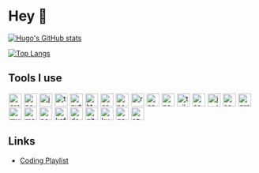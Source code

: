 # Hey 👋

[![Hugo's GitHub stats](https://github-readme-stats.vercel.app/api?username=abouthugo&theme=transparent&show_icons=true&hide_rank=true)](https://github.com/anuraghazra/github-readme-stats)

[![Top Langs](https://github-readme-stats.vercel.app/api/top-langs/?username=abouthugo&theme=transparent&layout=compact)](https://github.com/anuraghazra/github-readme-stats)

## Tools I use

<img style="padding: 1px" alt="archlinux" src="https://cdn.jsdelivr.net/gh/devicons/devicon@latest/icons/archlinux/archlinux-original.svg" width="26px" align="left"/>
<img style="padding: 1px" alt="neovim" src="https://cdn.jsdelivr.net/gh/devicons/devicon@latest/icons/neovim/neovim-original.svg" width="26px" align="left"/>
<img style="padding: 1px" alt="js" src="https://cdn.jsdelivr.net/gh/devicons/devicon/icons/javascript/javascript-original.svg" width="26px" align="left"/>
<img style="padding: 1px" alt="typescript" src="https://cdn.jsdelivr.net/gh/devicons/devicon/icons/typescript/typescript-original.svg" width="26px" align="left"/>
<img style="padding: 1px" alt="python" src="https://cdn.jsdelivr.net/gh/devicons/devicon/icons/python/python-original.svg" width="26px" align="left"/>
<img style="padding: 1px" alt="html" src="https://cdn.jsdelivr.net/gh/devicons/devicon/icons/html5/html5-original.svg" width="26px" align="left"/>
<img style="padding: 1px" alt="css" src="https://cdn.jsdelivr.net/gh/devicons/devicon/icons/css3/css3-original.svg" width="26px" align="left"/>
<img style="padding: 1px" alt="nodejs" src="https://cdn.jsdelivr.net/gh/devicons/devicon/icons/nodejs/nodejs-original.svg" width="26px" align="left"/>
<img style="padding: 1px" alt="react" src="https://cdn.jsdelivr.net/gh/devicons/devicon/icons/react/react-original.svg" width="26px" align="left"/>
<img style="padding: 1px" alt="angular" src="https://cdn.jsdelivr.net/gh/devicons/devicon/icons/angularjs/angularjs-original.svg" width="26px" align="left"/>
<img style="padding: 1px" alt="nextjs" src="https://cdn.jsdelivr.net/gh/devicons/devicon/icons/nextjs/nextjs-original.svg" width="26px" align="left"/>
<img style="padding: 1px" alt="tailwind" src="https://cdn.jsdelivr.net/gh/devicons/devicon@latest/icons/tailwindcss/tailwindcss-original.svg" width="26px" align="left" />
<img style="padding: 1px" alt="sass" src="https://cdn.jsdelivr.net/gh/devicons/devicon/icons/sass/sass-original.svg" width="26px" align="left"/>
<img style="padding: 1px" alt="jest" src="https://cdn.jsdelivr.net/gh/devicons/devicon/icons/jest/jest-plain.svg" width="26px" align="left"/>
<img style="padding: 1px" alt="socket.io" src="https://cdn.jsdelivr.net/gh/devicons/devicon/icons/socketio/socketio-original.svg" width="26px" align="left"/>
<img style="padding: 1px" alt="graphql" src="https://cdn.jsdelivr.net/gh/devicons/devicon/icons/graphql/graphql-plain.svg" width="26px" align="left"/>
<img style="padding: 1px" alt="mysql" src="https://cdn.jsdelivr.net/gh/devicons/devicon/icons/mysql/mysql-original.svg" width="26px" align="left"/>
<img style="padding: 1px" alt="mongodb" src="https://cdn.jsdelivr.net/gh/devicons/devicon/icons/mongodb/mongodb-original.svg" width="26px" align="left"/>
<img style="padding: 1px" alt="postgresql" src="https://cdn.jsdelivr.net/gh/devicons/devicon/icons/postgresql/postgresql-original.svg" width="26px" align="left"/>
<img style="padding: 1px" alt="kafka" src="https://cdn.jsdelivr.net/gh/devicons/devicon/icons/apachekafka/apachekafka-original.svg" width="26px" align="left"/>
<img style="padding: 1px" alt="docker" src="https://cdn.jsdelivr.net/gh/devicons/devicon/icons/docker/docker-original.svg" width="26px" align="left"/>
<img style="padding: 1px" alt="git" src="https://cdn.jsdelivr.net/gh/devicons/devicon/icons/git/git-original.svg" width="26px" align="left"/>
<img style="padding: 1px" alt="kubernetes" src="https://cdn.jsdelivr.net/gh/devicons/devicon/icons/kubernetes/kubernetes-plain.svg" width="26px" align="left"/>
<img style="padding: 1px" alt="gcp" src="https://cdn.jsdelivr.net/gh/devicons/devicon/icons/googlecloud/googlecloud-original.svg" width="26px" align="left"/>
<img style="padding: 1px" alt="azure" src="https://cdn.jsdelivr.net/gh/devicons/devicon/icons/azure/azure-original.svg" width="26px"/>

## Links

- [Coding Playlist](https://open.spotify.com/playlist/2Al9G2jrWkwDlRFMZaw1GX?si=4666b77beab14603)
